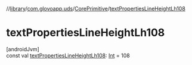 //[library](../../../index.md)/[com.glovoapp.uds](../index.md)/[CorePrimitive](index.md)/[textPropertiesLineHeightLh108](text-properties-line-height-lh108.md)

# textPropertiesLineHeightLh108

[androidJvm]\
const val [textPropertiesLineHeightLh108](text-properties-line-height-lh108.md): [Int](https://kotlinlang.org/api/latest/jvm/stdlib/kotlin/-int/index.html) = 108
